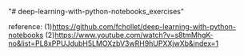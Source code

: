 "# deep-learning-with-python-notebooks_exercises" 

reference: 
(1)https://github.com/fchollet/deep-learning-with-python-notebooks
(2)https://www.youtube.com/watch?v=s8tmMhgK-no&list=PL8xPPUJdubH5LMOXzbV3wRH9hUPXXjwXb&index=1
